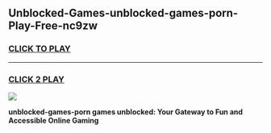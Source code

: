 
## Unblocked-Games-unblocked-games-porn-Play-Free-nc9zw
<h3>
<a href="https://premium76.site?title=unblocked-games-porn&ref=20M">CLICK TO PLAY</a></h3>
<hr>

<h3>
<a href="https://premium76.site?title=unblocked-games-porn&ref=20M">CLICK 2 PLAY</a>
  
</h3>

<a href="https://premium76.site?title=unblocked-games-porn&ref=19M"><img src="https://clearcache.store/games.png"></a>


**unblocked-games-porn games unblocked: Your Gateway to Fun and Accessible Online Gaming**
